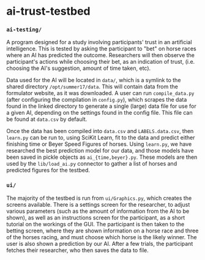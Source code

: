 # ai-trust-testbed

### `ai-testing/`
A program designed for a study involving participants' trust in an artificial intelligence.  This is tested by asking the participant to "bet" on horse races where an AI has predicted the outcome.  Researchers will then observe the participant's actions while choosing their bet, as an indication of trust, (i.e. choosing the AI's suggestion, amount of time taken, etc).

Data used for the AI will be located in `data/`, which is a symlink to the shared directory `/opt/summer17/data`.
This will contain data from the formulator website, as it was downloaded.  A user can run `compile_data.py` (after configuring the compilation in `config.py`), which scrapes the data found in the linked directory to generate a single (large) data file for use for a given AI, depending on the settings found in the config file.  This file can be found at `data.csv` by default.

Once the data has been compiled into `data.csv` and `LABELS.data.csv`, then `learn.py` can be run to, using SciKit Learn, fit to the data and predict either finishing time or Beyer Speed Figures of horses.  Using `learn.py`, we have researched the best prediction model for our data, and those models have been saved in pickle objects as `ai_{time,beyer}.py`.  These models are then used by the `lib/load_ai.py` connector to gather a list of horses and predicted figures for the testbed.

### `ui/`

The majority of the testbed is run from `ui/Graphics.py`, which creates the screens available.  There is a settings screen for the researcher, to adjust various parameters (such as the amount of information from the AI to be shown), as well as an instructions screen for the participant, as a short tutorial on the workings of the GUI.  The participant is then taken to the betting screen, where they are shown information on a horse race and three of the horses racing, and must choose which horse is the likely winner.  The user is also shown a prediction by our AI.  After a few trials, the participant fetches their researcher, who then saves the data to file.
